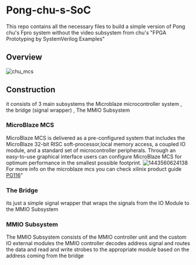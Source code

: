 # Pong-chu-s-SoC
This repo contains all the necessary files to build a simple version of Pong chu's Fpro system without the video subsystem from chu's "FPGA Prototyping by SystemVerilog Examples"
## Overview
![chu_mcs](https://github.com/user-attachments/assets/135f0d06-2938-4722-a4ad-17820cc29f32)

## Construction 
it consists of 3 main subsystems the Microblaze microcontroller system , the bridge (signal wrapper) , The MMIO Subsystem 
### MicroBlaze MCS 
MicroBlaze MCS is delivered as a pre-configured system that includes the MicroBlaze 32-bit RISC soft-processor,local memory access, a coupled IO module, and a standard set of microcontroller peripherals. Through an easy-to-use graphical interface users can configure MicroBlaze MCS for optimum performance in the smallest possible footprint.
![1443560624138](https://github.com/user-attachments/assets/8e7189b1-4b9a-444e-bc4f-9ab2d1a29994)
For more info on the microblaze mcs you can check xilinix product guide [PG116](https://docs.amd.com/v/u/en-US/pg116-microblaze-mcs)"
### The Bridge
its just a simple signal wrapper that wraps the signals from the IO Module to the MMIO Subsystem 
### MMIO Subsystem
The MMIO Subsystem consists of the MMIO controller unit and the custom IO external modules the MMIO controller decodes address signal and routes the data and read and write strobes to the appropriate module based on the address coming from the bridge 


